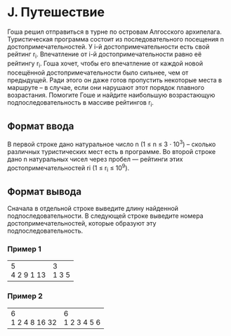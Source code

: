 # J. Путешествие

Гоша решил отправиться в турне по островам Алгосского архипелага. Туристическая программа состоит из последовательного 
посещения n достопримечательностей. У i-й достопримечательности есть свой рейтинг r<sub>i</sub>.
Впечатление от i-й достопримечательности равно её рейтингу r<sub>i</sub>. Гоша хочет, чтобы его впечатление от каждой 
новой посещённой достопримечательности было сильнее, чем от предыдущей. Ради этого он даже готов пропустить некоторые 
места в маршруте – в случае, если они нарушают этот порядок плавного возрастания.
Помогите Гоше и найдите наибольшую возрастающую подпоследовательность в массиве рейтингов r<sub>i</sub>.

## Формат ввода

В первой строке дано натуральное число n (1 ≤ n ≤ 3 ⋅ 10<sup>3</sup>) – сколько различных туристических мест есть в 
программе. Во второй строке дано n натуральных чисел через пробел — рейтинги этих достопримечательностей ri (1 ≤ r<sub>i</sub> ≤ 10<sup>9</sup>).

## Формат вывода

Сначала в отдельной строке выведите длину найденной подпоследовательности. В следующей строке выведите номера 
достопримечательностей, которые образуют эту подпоследовательность.

### Пример 1

<table><tr>
<td>
5<br>
4 2 9 1 13
</td>
<td>
3<br>
1 3 5
</td>
</tr></table>

### Пример 2

<table><tr>
<td>
6<br>
1 2 4 8 16 32
</td>
<td>
6<br>
1 2 3 4 5 6
</td>
</tr></table>